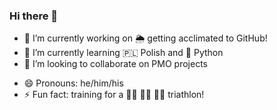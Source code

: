 ### Hi there 👋

<!--
**Richard-Saunders/richard-saunders** is a ✨ _special_ ✨ repository because its `README.md` (this file) appears on your GitHub profile.

Here are some ideas to get you started:

-->

- 🔭 I’m currently working on 🌦️ getting acclimated to GitHub!
- 🌱 I’m currently learning 🇵🇱 Polish and 🐍 Python
- 👯 I’m looking to collaborate on PMO projects
<!-- 🤔 I’m looking for help with ...
- 💬 Ask me about
-->
- 😄 Pronouns: he/him/his
- ⚡ Fun fact: training for a 🏊‍♂️ 🚴‍♂️ 🏃‍♂️ triathlon!

